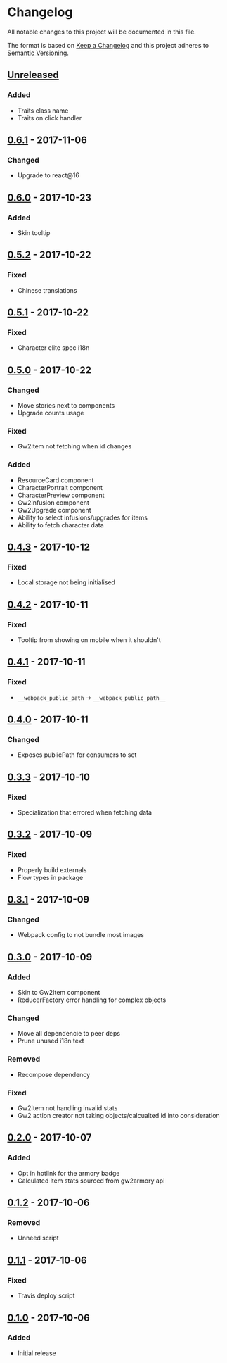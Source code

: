 # Changelog

All notable changes to this project will be documented in this file.

The format is based on [Keep a Changelog](http://keepachangelog.com/)
and this project adheres to [Semantic Versioning](http://semver.org/).

## [Unreleased][]
### Added
- Traits class name
- Traits on click handler

## [0.6.1][] - 2017-11-06
### Changed
- Upgrade to react@16

## [0.6.0][] - 2017-10-23
### Added
- Skin tooltip

## [0.5.2][] - 2017-10-22
### Fixed
- Chinese translations

## [0.5.1][] - 2017-10-22
### Fixed
- Character elite spec i18n

## [0.5.0][] - 2017-10-22
### Changed
- Move stories next to components
- Upgrade counts usage

### Fixed
- Gw2Item not fetching when id changes

### Added
- ResourceCard component
- CharacterPortrait component
- CharacterPreview component
- Gw2Infusion component
- Gw2Upgrade component
- Ability to select infusions/upgrades for items
- Ability to fetch character data

## [0.4.3][] - 2017-10-12
### Fixed
- Local storage not being initialised

## [0.4.2][] - 2017-10-11
### Fixed
- Tooltip from showing on mobile when it shouldn't

## [0.4.1][] - 2017-10-11
### Fixed
- `__webpack_public_path` -> `__webpack_public_path__`

## [0.4.0][] - 2017-10-11
### Changed
- Exposes publicPath for consumers to set

## [0.3.3][] - 2017-10-10
### Fixed
- Specialization that errored when fetching data

## [0.3.2][] - 2017-10-09
### Fixed
- Properly build externals
- Flow types in package

## [0.3.1][] - 2017-10-09
### Changed
- Webpack config to not bundle most images

## [0.3.0][] - 2017-10-09
### Added
- Skin to Gw2Item component
- ReducerFactory error handling for complex objects

### Changed
- Move all dependencie to peer deps
- Prune unused i18n text

### Removed
- Recompose dependency

### Fixed
- Gw2Item not handling invalid stats
- Gw2 action creator not taking objects/calcualted id into consideration

## [0.2.0][] - 2017-10-07
### Added
- Opt in hotlink for the armory badge
- Calculated item stats sourced from gw2armory api

## [0.1.2][] - 2017-10-06
### Removed
- Unneed script

## [0.1.1][] - 2017-10-06
### Fixed
- Travis deploy script

## [0.1.0][] - 2017-10-06
### Added
- Initial release


[Unreleased]: https://github.com/madou/armory-component-ui/compare/v0.6.1...HEAD
[0.6.1]: https://github.com/madou/armory-component-ui/compare/v0.6.0...v0.6.1
[0.6.0]: https://github.com/madou/armory-component-ui/compare/v0.5.2...v0.6.0
[0.5.2]: https://github.com/madou/armory-component-ui/compare/v0.5.1...v0.5.2
[0.5.1]: https://github.com/madou/armory-component-ui/compare/v0.5.0...v0.5.1
[0.5.0]: https://github.com/madou/armory-component-ui/compare/v0.4.3...v0.5.0
[0.4.3]: https://github.com/madou/armory-component-ui/compare/v0.4.2...v0.4.3
[0.4.2]: https://github.com/madou/armory-component-ui/compare/v0.4.1...v0.4.2
[0.4.1]: https://github.com/madou/armory-component-ui/compare/v0.4.0...v0.4.1
[0.4.0]: https://github.com/madou/armory-component-ui/compare/v0.3.3...v0.4.0
[0.3.3]: https://github.com/madou/armory-component-ui/compare/v0.3.2...v0.3.3
[0.3.2]: https://github.com/madou/armory-component-ui/compare/v0.3.1...v0.3.2
[0.3.1]: https://github.com/madou/armory-component-ui/compare/v0.3.0...v0.3.1
[0.3.0]: https://github.com/madou/armory-component-ui/compare/v0.2.0...v0.3.0
[0.2.0]: https://github.com/madou/armory-component-ui/compare/v0.1.2...v0.2.0
[0.1.2]: https://github.com/madou/armory-component-ui/compare/v0.1.1...v0.1.2
[0.1.1]: https://github.com/madou/armory-component-ui/compare/v0.1.0...v0.1.1
[0.1.0]: https://github.com/madou/armory-component-ui/tree/v0.1.0
